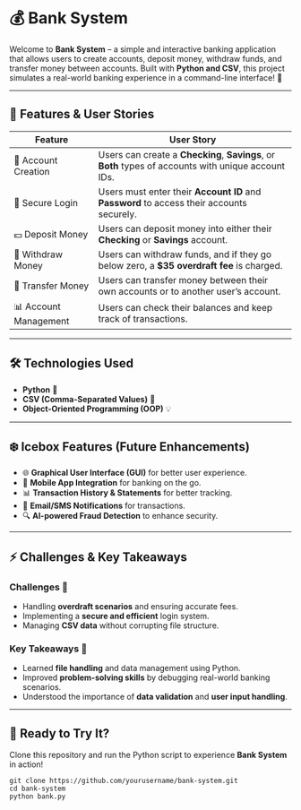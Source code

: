 # 💰 Bank System

Welcome to **Bank System** – a simple and interactive banking application that allows users to create accounts, deposit money, withdraw funds, and transfer money between accounts. Built with **Python and CSV**, this project simulates a real-world banking experience in a command-line interface! 🚀

---

## 📌 Features & User Stories

| Feature             | User Story |
|--------------------|------------|
| 🏦 Account Creation | Users can create a **Checking**, **Savings**, or **Both** types of accounts with unique account IDs. |
| 🔐 Secure Login | Users must enter their **Account ID** and **Password** to access their accounts securely. |
| 💵 Deposit Money | Users can deposit money into either their **Checking** or **Savings** account. |
| 💸 Withdraw Money | Users can withdraw funds, and if they go below zero, a **$35 overdraft fee** is charged. |
| 🔄 Transfer Money | Users can transfer money between their own accounts or to another user’s account. |
| 📊 Account Management | Users can check their balances and keep track of transactions. |

---

## 🛠️ Technologies Used

- **Python** 🐍
- **CSV (Comma-Separated Values)** 📑
- **Object-Oriented Programming (OOP)** 💡

---

## ❄️ Icebox Features (Future Enhancements)

- 🌐 **Graphical User Interface (GUI)** for better user experience.
- 📱 **Mobile App Integration** for banking on the go.
- 📊 **Transaction History & Statements** for better tracking.
- 🔔 **Email/SMS Notifications** for transactions.
- 🔍 **AI-powered Fraud Detection** to enhance security.

---

## ⚡ Challenges & Key Takeaways

### Challenges 🤯
- Handling **overdraft scenarios** and ensuring accurate fees.
- Implementing a **secure and efficient** login system.
- Managing **CSV data** without corrupting file structure.

### Key Takeaways 🎯
- Learned **file handling** and data management using Python.
- Improved **problem-solving skills** by debugging real-world banking scenarios.
- Understood the importance of **data validation** and **user input handling**.

---

## 🎉 Ready to Try It?

Clone this repository and run the Python script to experience **Bank System** in action!

```
git clone https://github.com/yourusername/bank-system.git
cd bank-system
python bank.py
```

